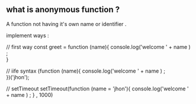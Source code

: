 ## what is anonymous function ?

A function not having it's own name or identifier .

implement ways :

// first way
const greet = function (name){
    console.log('welcome ' + name ) ;  
}

// iife syntax 
(function (name){
    console.log('welcome ' + name ) ;  
})('jhon');

// setTimeout
setTimeout(function (name = 'jhon'){
    console.log('welcome ' + name ) ; 
} , 1000)